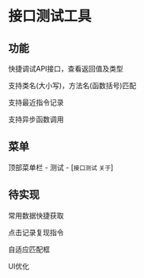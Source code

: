 # 接口测试工具

## 功能

快捷调试API接口，查看返回值及类型

支持类名(大小写)，方法名(函数括号)匹配

支持最近指令记录

支持异步函数调用

## 菜单

顶部菜单栏 - 测试 - [`接口测试` `关于`]

## 待实现

常用数据快捷获取

点击记录复现指令

自适应匹配框

UI优化
